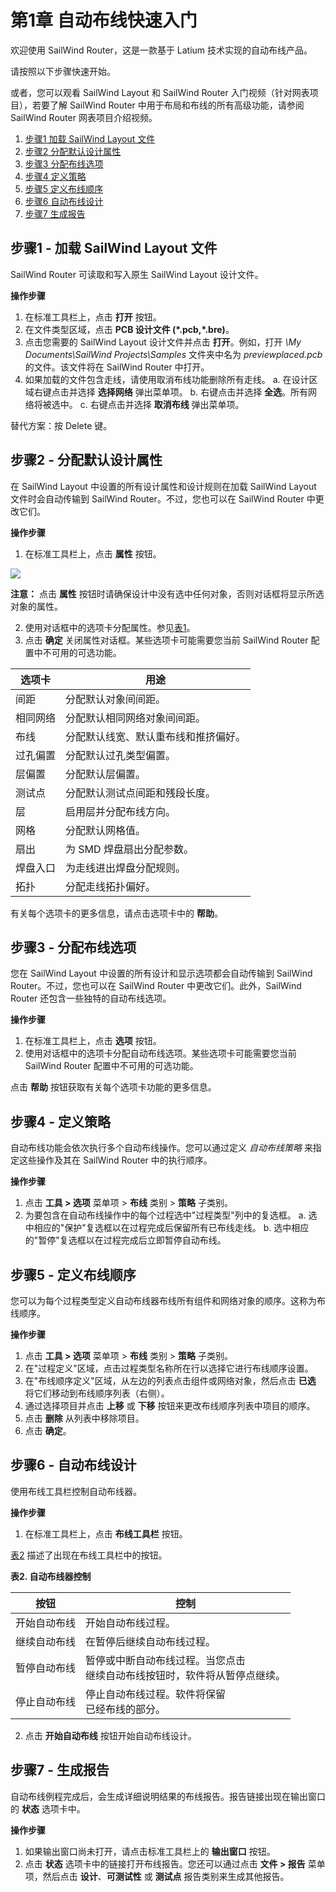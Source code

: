 # 第1章 自动布线快速入门

欢迎使用 SailWind Router，这是一款基于 Latium 技术实现的自动布线产品。

请按照以下步骤快速开始。

或者，您可以观看 SailWind Layout 和 SailWind Router 入门视频（针对网表项目），若要了解 SailWind Router 中用于布局和布线的所有高级功能，请参阅 SailWind Router 网表项目介绍视频。

1. [步骤1 加载 SailWind Layout 文件](#page-0-0)
2. [步骤2 分配默认设计属性](#page-0-1)
3. [步骤3 分配布线选项](#page-1-0)
4. [步骤4 定义策略](#page-2-0)
5. [步骤5 定义布线顺序](#page-2-1)
6. [步骤6 自动布线设计](#page-2-2)
7. [步骤7 生成报告](#page-3-0)

## 步骤1 - 加载 SailWind Layout 文件

SailWind Router 可读取和写入原生 SailWind Layout 设计文件。

**操作步骤**

1. 在标准工具栏上，点击 **打开** 按钮。
2. 在文件类型区域，点击 **PCB 设计文件 (\*.pcb,\*.bre)**。
3. 点击您需要的 SailWind Layout 设计文件并点击 **打开**。例如，打开 *\My Documents\SailWind Projects\Samples* 文件夹中名为 *previewplaced.pcb* 的文件。该文件将在 SailWind Router 中打开。
4. 如果加载的文件包含走线，请使用取消布线功能删除所有走线。
    a. 在设计区域右键点击并选择 **选择网络** 弹出菜单项。
    b. 右键点击并选择 **全选**。所有网络将被选中。
    c. 右键点击并选择 **取消布线** 弹出菜单项。

替代方案：按 Delete 键。

## 步骤2 - 分配默认设计属性

在 SailWind Layout 中设置的所有设计属性和设计规则在加载 SailWind Layout 文件时会自动传输到 SailWind Router。不过，您也可以在 SailWind Router 中更改它们。

**操作步骤**

1. 在标准工具栏上，点击 **属性** 按钮。

![](/router/guide/1/_page_1_Picture_3.jpeg)

**注意：** 点击 **属性** 按钮时请确保设计中没有选中任何对象，否则对话框将显示所选对象的属性。

2. 使用对话框中的选项卡分配属性。参见[表](#page-1-1)[1](#page-1-1)。
3. 点击 **确定** 关闭属性对话框。某些选项卡可能需要您当前 SailWind Router 配置中不可用的可选功能。

| 选项卡          | 用途                                                                 |
|----------------|---------------------------------------------------------------------|
| 间距           | 分配默认对象间间距。                                                 |
| 相同网络       | 分配默认相同网络对象间间距。                                         |
| 布线           | 分配默认线宽、默认重布线和推挤偏好。                                 |
| 过孔偏置       | 分配默认过孔类型偏置。                                               |
| 层偏置         | 分配默认层偏置。                                                     |
| 测试点         | 分配默认测试点间距和残段长度。                                       |
| 层             | 启用层并分配布线方向。                                               |
| 网格           | 分配默认网格值。                                                     |
| 扇出           | 为 SMD 焊盘扇出分配参数。                                            |
| 焊盘入口       | 为走线进出焊盘分配规则。                                             |
| 拓扑           | 分配走线拓扑偏好。                                                   |

有关每个选项卡的更多信息，请点击选项卡中的 **帮助**。

## 步骤3 - 分配布线选项

您在 SailWind Layout 中设置的所有设计和显示选项都会自动传输到 SailWind Router。不过，您也可以在 SailWind Router 中更改它们。此外，SailWind Router 还包含一些独特的自动布线选项。

**操作步骤**

1. 在标准工具栏上，点击 **选项** 按钮。
2. 使用对话框中的选项卡分配自动布线选项。某些选项卡可能需要您当前 SailWind Router 配置中不可用的可选功能。

点击 **帮助** 按钮获取有关每个选项卡功能的更多信息。

## 步骤4 - 定义策略

自动布线功能会依次执行多个自动布线操作。您可以通过定义 *自动布线策略* 来指定这些操作及其在 SailWind Router 中的执行顺序。

**操作步骤**

1. 点击 **工具 > 选项** 菜单项 > **布线** 类别 > **策略** 子类别。
2. 为要包含在自动布线操作中的每个过程选中"过程类型"列中的复选框。
    a. 选中相应的"保护"复选框以在过程完成后保留所有已布线走线。
    b. 选中相应的"暂停"复选框以在过程完成后立即暂停自动布线。

## 步骤5 - 定义布线顺序

您可以为每个过程类型定义自动布线器布线所有组件和网络对象的顺序。这称为布线顺序。

**操作步骤**

1. 点击 **工具 > 选项** 菜单项 > **布线** 类别 > **策略** 子类别。
2. 在"过程定义"区域，点击过程类型名称所在行以选择它进行布线顺序设置。
3. 在"布线顺序定义"区域，从左边的列表点击组件或网络对象，然后点击 **已选** 将它们移动到布线顺序列表（右侧）。
4. 通过选择项目并点击 **上移** 或 **下移** 按钮来更改布线顺序列表中项目的顺序。
5. 点击 **删除** 从列表中移除项目。
6. 点击 **确定**。

## 步骤6 - 自动布线设计

使用布线工具栏控制自动布线器。

**操作步骤**

1. 在标准工具栏上，点击 **布线工具栏** 按钮。

[表](#page-3-1)[2](#page-3-1) 描述了出现在布线工具栏中的按钮。

**表2. 自动布线器控制**

| 按钮              | 控制                                                                                                                     |
|-------------------|-------------------------------------------------------------------------------------------------------------------------|
| 开始自动布线      | 开始自动布线过程。                                                                                                      |
| 继续自动布线      | 在暂停后继续自动布线过程。                                                                                              |
| 暂停自动布线      | 暂停或中断自动布线过程。当您点击<br>继续自动布线按钮时，软件将从暂停点继续。                                            |
| 停止自动布线      | 停止自动布线过程。软件将保留<br>已经布线的部分。                                                                        |

2. 点击 **开始自动布线** 按钮开始自动布线设计。

## 步骤7 - 生成报告

自动布线例程完成后，会生成详细说明结果的布线报告。报告链接出现在输出窗口的 **状态** 选项卡中。

**操作步骤**

1. 如果输出窗口尚未打开，请点击标准工具栏上的 **输出窗口** 按钮。
2. 点击 **状态** 选项卡中的链接打开布线报告。您还可以通过点击 **文件 > 报告** 菜单项，然后点击 **设计**、**可测试性** 或 **测试点** 报告类别来生成其他报告。